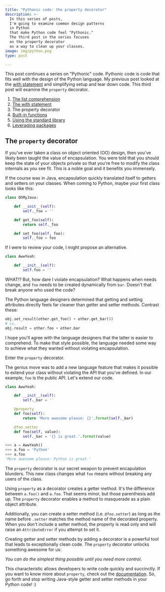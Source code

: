 ```yaml
---
title: "Pythonic code: the property decorator"
description: >-
  In this series of posts,
  I'm going to examine common design patterns
  in Python
  that make Python code feel "Pythonic."
  The third post in the series focuses
  on the property decorator
  as a way to clean up your classes.
image: img/python.png
type: post

---
```


This post continues a series
on "Pythonic" code.
Pythonic code is code
that fits well
with the design
of the Python language.
My previous post looked at the
[with statement](/2017/pythonic-code-the-with-statement.html)
and simplifying setup and tear down code.
This third post will examine the `property` decorator.

1. [The list comprehension](/2017/pythonic-code-the-list-comprehension.html)
2. [The with statement](/2017/pythonic-code-the-with-statement.html)
3. The property decorator
4. [Built-in functions](/2017/pythonic-code-built-in-functions.html)
5. [Using the standard library](/2017/pythonic-code-using-standard-library.html)
6. [Leveraging packages](/2017/pythonic-code-leveraging-packages.html)

## The `property` decorator

If you've ever taken a class
on object oriented (OO) design,
then you've likely been taught the value
of encapsulation.
You were told that you should keep the state
of your objects private
so that you're free to modify the class internals
as you see fit.
This is a noble goal
and it benefits you immensely.

If the course was in Java,
encapsulation quickly translated itself
to getters and setters
on your classes.
When coming to Python,
maybe your first class looks like this:

```python
class OhMyJava:

    def __init__(self):
        self._foo = ''

    def get_foo(self):
        return self._foo

    def set_foo(self, foo):
        self._foo = foo
```

If I were to review your code,
I might propose an alternative.

```python
class AwwYeah:

    def __init__(self):
        self.foo = ''
```

WHAT!?
But,
how dare I violate encapsulation?
What happens when needs change,
and `foo` needs to be created dynamically from `bar`.
Doesn't that break anyone who used the code?

The Python language designers determined
that getting and setting attributes directly
feels far cleaner
than getter and setter methods.
Contrast these:

```python
obj.set_result(other.get_foo() + other.get_bar())
# vs.
obj.result = other.foo + other.bar
```

I hope you'll agree with the language designers
that the latter is easier to comprehend.
To make that style possible,
the language needed some way to achieve
what they wanted
without violating encapsulation.

Enter the `property` decorator.

The genius move was to add a new language feature
that makes it possible to extend your class
without violating the API
that you've defined.
In our example,
`foo` is the public API.
Let's extend our code.

```python
class AwwYeah:

    def __init__(self):
        self._bar = ''

    @property
    def foo(self):
        return 'More awesome please: {}'.format(self._bar)

    @foo.setter
    def foo(self, value):
        self._bar = '{} is great.'.format(value)

>>> a = AwwYeah()
>>> a.foo = 'Python'
>>> a.foo
'More awesome please: Python is great.'
```

The `property` decorator is our secret weapon
to prevent encapulation blunders.
This new class changes what `foo` means
without breaking any users of the class.

Using `property` as a decorator
creates a getter method.
It's the difference between `a.foo()` and `a.foo`.
That seems minor,
but those parenthesis add up.
The `property` decorator enables a method
to masquerade as a plain object attribute.

Additionally,
you can create a setter method (i.e. `@foo.setter`)
as long as the name before `.setter` matches the method name
of the decorated property.
When you don't include a setter method,
the property is read only
and will raise an `AttributeError`
if you attempt to set it.

Creating getter and setter methods
by adding a decorator
is a powerful tool
that leads to exceptionally clean code.
The `property` decorator unlocks something awesome for us:

*You can do the simplest thing possible
until you need more control*.

This characteristic allows developers
to write code quickly and succinctly.
If you want to know more about `property`,
check out the
[documentation](https://docs.python.org/3/library/functions.html#property).
So, go forth and stop writing Java-style getter and setter methods
in your Python code! :)
